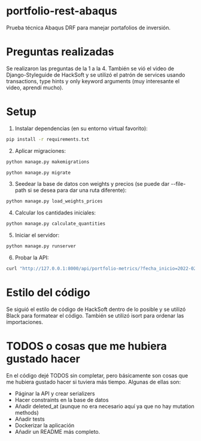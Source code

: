 # portfolio-rest-abaqus
Prueba técnica Abaqus DRF para manejar portafolios de inversión.

# Preguntas realizadas

Se realizaron las preguntas de la 1 a la 4. También se vió el video de Django-Styleguide de HackSoft y se utilizó el patrón de services usando transactions, type hints y only keyword arguments (muy interesante el video, aprendí mucho).

# Setup

1. Instalar dependencias (en su entorno virtual favorito):
```bash
pip install -r requirements.txt
```
2. Aplicar migraciones:
```bash
python manage.py makemigrations
```
```bash
python manage.py migrate
```
3. Seedear la base de datos con weights y precios (se puede dar --file-path si se desea para dar una ruta diferente):
```bash
python manage.py load_weights_prices
```
4. Calcular los cantidades iniciales:
```bash
python manage.py calculate_quantities
```
5. Iniciar el servidor:
```bash
python manage.py runserver
```
6. Probar la API:
```bash
curl "http://127.0.0.1:8000/api/portfolio-metrics/?fecha_inicio=2022-02-15&fecha_fin=2023-02-16&portfolio=portafolio 1"
```
# Estilo del código
Se siguió el estilo de código de HackSoft dentro de lo posible y se utilizó Black para formatear el código. También se utilizó isort para ordenar las importaciones.

# TODOS o cosas que me hubiera gustado hacer

En el código dejé TODOS sin completar, pero básicamente son cosas que me hubiera gustado hacer si tuviera más tiempo. Algunas de ellas son:
- Páginar la API y crear serializers
- Hacer constraints en la base de datos
- Añadir deleted_at (aunque no era necesario aquí ya que no hay mutation methods)
- Añadir tests
- Dockerizar la aplicación
- Añadir un README más completo.